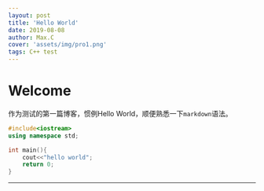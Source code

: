 ```yaml
---
layout: post
title: 'Hello World'
date: 2019-08-08
author: Max.C
cover: 'assets/img/pro1.png'
tags: C++ test
---
```


# Welcome  

作为测试的第一篇博客，惯例Hello World，顺便熟悉一下`markdown`语法。

``` C++
#include<iostream>
using namespace std;

int main(){
	cout<<"hello world";
	return 0;
}
```

***